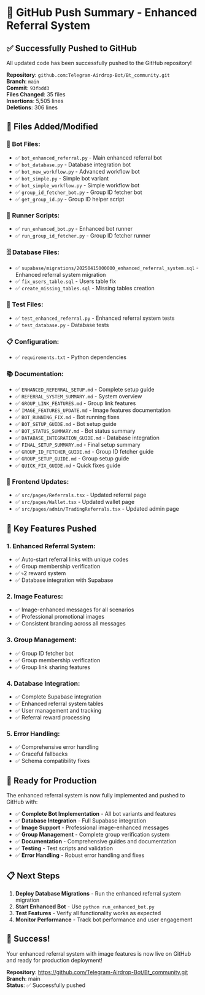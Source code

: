 # 🚀 GitHub Push Summary - Enhanced Referral System

## ✅ **Successfully Pushed to GitHub**

All updated code has been successfully pushed to the GitHub repository!

**Repository**: `github.com:Telegram-Airdrop-Bot/Bt_community.git`  
**Branch**: `main`  
**Commit**: `93fbdd3`  
**Files Changed**: 35 files  
**Insertions**: 5,505 lines  
**Deletions**: 306 lines  

## 📁 **Files Added/Modified**

### **🤖 Bot Files:**
- ✅ `bot_enhanced_referral.py` - Main enhanced referral bot
- ✅ `bot_database.py` - Database integration bot
- ✅ `bot_new_workflow.py` - Advanced workflow bot
- ✅ `bot_simple.py` - Simple bot variant
- ✅ `bot_simple_workflow.py` - Simple workflow bot
- ✅ `group_id_fetcher_bot.py` - Group ID fetcher bot
- ✅ `get_group_id.py` - Group ID helper script

### **🚀 Runner Scripts:**
- ✅ `run_enhanced_bot.py` - Enhanced bot runner
- ✅ `run_group_id_fetcher.py` - Group ID fetcher runner

### **🗄️ Database Files:**
- ✅ `supabase/migrations/20250415000000_enhanced_referral_system.sql` - Enhanced referral system migration
- ✅ `fix_users_table.sql` - Users table fix
- ✅ `create_missing_tables.sql` - Missing tables creation

### **🧪 Test Files:**
- ✅ `test_enhanced_referral.py` - Enhanced referral system tests
- ✅ `test_database.py` - Database tests

### **📋 Configuration:**
- ✅ `requirements.txt` - Python dependencies

### **📚 Documentation:**
- ✅ `ENHANCED_REFERRAL_SETUP.md` - Complete setup guide
- ✅ `REFERRAL_SYSTEM_SUMMARY.md` - System overview
- ✅ `GROUP_LINK_FEATURES.md` - Group link features
- ✅ `IMAGE_FEATURES_UPDATE.md` - Image features documentation
- ✅ `BOT_RUNNING_FIX.md` - Bot running fixes
- ✅ `BOT_SETUP_GUIDE.md` - Bot setup guide
- ✅ `BOT_STATUS_SUMMARY.md` - Bot status summary
- ✅ `DATABASE_INTEGRATION_GUIDE.md` - Database integration
- ✅ `FINAL_SETUP_SUMMARY.md` - Final setup summary
- ✅ `GROUP_ID_FETCHER_GUIDE.md` - Group ID fetcher guide
- ✅ `GROUP_SETUP_GUIDE.md` - Group setup guide
- ✅ `QUICK_FIX_GUIDE.md` - Quick fixes guide

### **🎨 Frontend Updates:**
- ✅ `src/pages/Referrals.tsx` - Updated referral page
- ✅ `src/pages/Wallet.tsx` - Updated wallet page
- ✅ `src/pages/admin/TradingReferrals.tsx` - Updated admin page

## 🎯 **Key Features Pushed**

### **1. Enhanced Referral System:**
- ✅ Auto-start referral links with unique codes
- ✅ Group membership verification
- ✅ ৳2 reward system
- ✅ Database integration with Supabase

### **2. Image Features:**
- ✅ Image-enhanced messages for all scenarios
- ✅ Professional promotional images
- ✅ Consistent branding across all messages

### **3. Group Management:**
- ✅ Group ID fetcher bot
- ✅ Group membership verification
- ✅ Group link sharing features

### **4. Database Integration:**
- ✅ Complete Supabase integration
- ✅ Enhanced referral system tables
- ✅ User management and tracking
- ✅ Referral reward processing

### **5. Error Handling:**
- ✅ Comprehensive error handling
- ✅ Graceful fallbacks
- ✅ Schema compatibility fixes

## 🚀 **Ready for Production**

The enhanced referral system is now fully implemented and pushed to GitHub with:

- ✅ **Complete Bot Implementation** - All bot variants and features
- ✅ **Database Integration** - Full Supabase integration
- ✅ **Image Support** - Professional image-enhanced messages
- ✅ **Group Management** - Complete group verification system
- ✅ **Documentation** - Comprehensive guides and documentation
- ✅ **Testing** - Test scripts and validation
- ✅ **Error Handling** - Robust error handling and fixes

## 📋 **Next Steps**

1. **Deploy Database Migrations** - Run the enhanced referral system migration
2. **Start Enhanced Bot** - Use `python run_enhanced_bot.py`
3. **Test Features** - Verify all functionality works as expected
4. **Monitor Performance** - Track bot performance and user engagement

## 🎉 **Success!**

Your enhanced referral system with image features is now live on GitHub and ready for production deployment!

**Repository**: https://github.com/Telegram-Airdrop-Bot/Bt_community.git  
**Branch**: main  
**Status**: ✅ Successfully pushed
